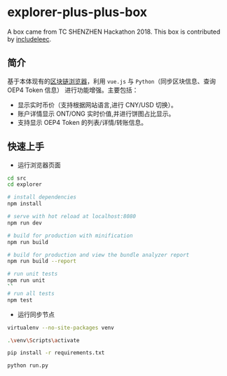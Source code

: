 # explorer-plus-plus-box

A box came from TC SHENZHEN Hackathon 2018. This box is contributed by [includeleec](https://github.com/includeleec).

## 简介

基于本体现有的[区块链浏览器](https://github.com/ontio/ontology-explorer)，利用 `vue.js` 与 `Python`（同步区块信息、查询 OEP4 Token 信息） 进行功能增强。主要包括：

- 显示实时币价（支持根据网站语言,进行 CNY/USD 切换）。
- 账户详情显示 ONT/ONG 实时价值,并进行饼图占比显示。
- 支持显示 OEP4 Token 的列表/详情/转账信息。

## 快速上手

- 运行浏览器页面

``` bash
cd src
cd explorer

# install dependencies
npm install

# serve with hot reload at localhost:8080
npm run dev

# build for production with minification
npm run build

# build for production and view the bundle analyzer report
npm run build --report

# run unit tests
npm run unit
``
# run all tests
npm test
```

- 运行同步节点

```bash
virtualenv --no-site-packages venv

.\venv\Scripts\activate

pip install -r requirements.txt

python run.py
```